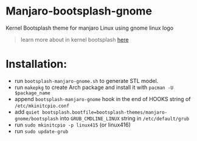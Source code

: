 # Manjaro-bootsplash-gnome
Kernel Bootsplash theme for manjaro Linux using gnome linux logo

> learn more about in kernel bootsplash [here](https://lists.freedesktop.org/archives/dri-devel/2017-December/160242.html)

# Installation:

- run `bootsplash-manjaro-gnome.sh` to generate STL model.
- run `makepkg` to create Arch package and install it with `pacman -U $package_name`
- append `bootsplash-manjaro-gnome` hook in the end of HOOKS string of `/etc/mkinitcpio.conf`
- add `quiet bootsplash.bootfile=bootsplash-themes/manjaro-gnome/bootsplash` into `GRUB_CMDLINE_LINUX` string in `/etc/default/grub`
- run `sudo mkinitcpio -p linux415` (or linux416)
- run `sudo update-grub`
